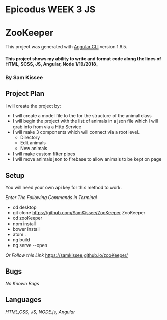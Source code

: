 # Epicodus WEEK 3 JS

# ZooKeeper

This project was generated with [Angular CLI](https://github.com/angular/angular-cli) version 1.6.5.


#### This project shows my ability to write and format code along the lines of HTML, SCSS, JS, Angular, Node 1/19/2018_


### By Sam Kissee

## Project Plan

I will create the project by:
  * I will create a model file to the for the structure of the animal class
  * I will begin the project with the list of animals in a json file which I will grab info from via a Http Service
  * I will make 3 components which will connect via a root level.
    * Directory
    * Edit animals
    * New animals
  * I will make custom filter pipes
  * I will move animals json to firebase to allow animals to be kept on page

## Setup
You will need your own api key for this method to work.

_Enter The Following Commands in Terminal_
 * cd desktop
 * git clone https://github.com/SamKissee/ZooKeeper ZooKeeper
 * cd zooKeeper
 * npm install
 * bower install
 * atom .
 * ng build
 * ng serve --open

 _Or Follow this Link_ https://samkissee.github.io/zooKeeper/

 ## Bugs
 _No Known Bugs_

 ## Languages
 _HTML,CSS, JS, NODE.js, Angular_
 
